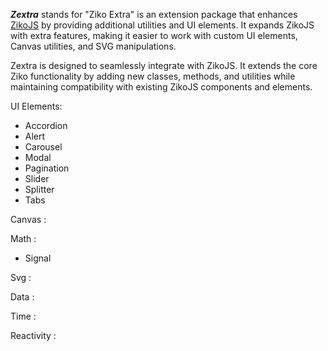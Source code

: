 ***Zextra*** stands for "Ziko Extra" is an extension package that enhances [ZikoJS](https://github.com/zakarialaoui10/ziko.js) by providing additional utilities and UI elements. It expands ZikoJS with extra features, making it easier to work with custom UI elements, Canvas utilities, and SVG manipulations.

Zextra is designed to seamlessly integrate with ZikoJS. It extends the core Ziko functionality by adding new classes, methods, and utilities while maintaining compatibility with existing ZikoJS components and elements.


UI Elements:
 - Accordion 
 - Alert
 - Carousel
 - Modal
 - Pagination
 - Slider
 - Splitter
 - Tabs


Canvas : 

Math : 
 - Signal 

Svg : 

Data : 

Time : 

Reactivity : 


